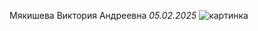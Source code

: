 Мякишева Виктория Андреевна 
*05.02.2025*
![картинка](https://i.playground.ru/i/pix/504511/image.jpg) 
